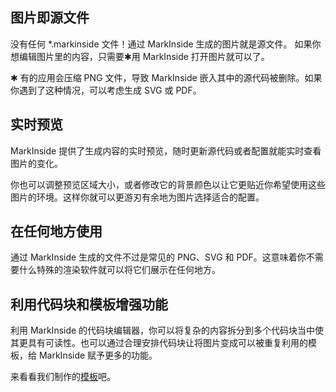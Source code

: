 ## 图片即源文件

没有任何 \*.markinside 文件！通过 MarkInside 生成的图片就是源文件。 如果你想编辑图片里的内容，只需要✱用 MarkInside 打开图片就可以了。

<p class="note">✱ 有的应用会压缩 PNG 文件，导致 MarkInside 嵌入其中的源代码被删除。如果你遇到了这种情况，可以考虑生成 SVG 或 PDF。</p>

## 实时预览

MarkInside 提供了生成内容的实时预览，随时更新源代码或者配置就能实时查看图片的变化。

你也可以调整预览区域大小，或者修改它的背景颜色以让它更贴近你希望使用这些图片的环境。这样你就可以更游刃有余地为图片选择适合的配置。

## 在任何地方使用

通过 MarkInside 生成的文件不过是常见的 PNG、SVG 和 PDF。这意味着你不需要什么特殊的渲染软件就可以将它们展示在任何地方。 

## 利用代码块和模板增强功能

利用 MarkInside 的代码块编辑器，你可以将复杂的内容拆分到多个代码块当中使其更具有可读性。也可以通过合理安排代码块让将图片变成可以被重复利用的模板，给 MarkInside 赋予更多的功能。

来看看我们制作的[模板](/zh-cn/templates)吧。
